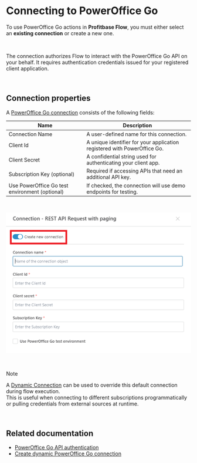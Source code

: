 # Connecting to PowerOffice Go

To use PowerOffice Go actions in **Profitbase Flow**, you must either select an **existing connection** or create a new one.

<br/>

The connection authorizes Flow to interact with the PowerOffice Go API on your behalf. It requires authentication credentials issued for your registered client application.

<br/>

## Connection properties

A [PowerOffice Go connection](https://developer.poweroffice.net/documentation/authentication) consists of the following fields:

| Name                                  | Description |
|----------------------------------------|-------------|
| Connection Name                    | A user-defined name for this connection. |
| Client Id                          | A unique identifier for your application registered with PowerOffice Go. |
| Client Secret                      | A confidential string used for authenticating your client app. |
| Subscription Key    (optional)   |  Required if accessing APIs that need an additional API key. |
| Use PowerOffice Go test environment  (optional) |  If checked, the connection will use demo endpoints for testing. |

<br/>

![PowerOffice Go Connection](../../../../images/flow/powerofficego-connection.png)

<br/>

> [!NOTE]
> A [Dynamic Connection](./create-connection.md) can be used to override this default connection during flow execution.  
> This is useful when connecting to different subscriptions programmatically or pulling credentials from external sources at runtime.

<br/>

## Related documentation

- [PowerOffice Go API authentication](https://developer.poweroffice.net/documentation/authentication)
- [Create dynamic PowerOffice Go connection](./create-connection.md)
